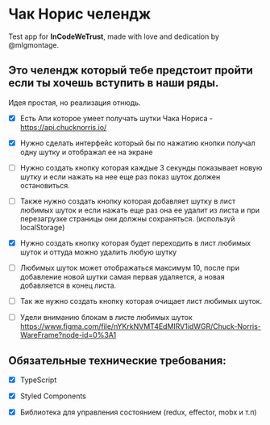 # Чак Норис челендж

Test app for **InCodeWeTrust**, made with love and dedication by @mlgmontage.

## Это челендж который тебе предстоит пройти если ты хочешь вступить в наши ряды.

Идея простая, но реализация отнюдь.

- [x] Есть Апи которое умеет получать шутки Чака Нориса - https://api.chucknorris.io/
- [x] Нужно сделать интерфейс который бы по нажатию кнопки получал одну шутку и отображал ее на экране
- [ ] Нужно создать кнопку которая каждые 3 секунды показывает новую шутку и если нажать на нее еще раз показ шуток должен остановиться.
- [ ] Также нужно создать кнопку которая добавляет шутку в лист любимых шуток и если нажать еще раз она ее удалит из листа и при перезагрузке страницы они должны сохраняться. (используй localStorage)
- [x] Нужно создать кнопку которая будет переходить в лист любимых шуток и оттуда можно удалить любую шутку
- [ ] Любимых шуток может отображаться максимум 10, после при добавление новой шутки самая первая удаляется, а новая добавляется в конец листа.
- [ ] Так же нужно создать кнопку которая очищает лист любимых шуток.

- [ ] Удели вниманию блокам в листе любимых шуток
  https://www.figma.com/file/nYKrkNVMT4EdMIRV1idWGR/Chuck-Norris-WareFrame?node-id=0%3A1

## Обязательные технические требования:

- [x] TypeScript
- [x] Styled Components
- [x] Библиотека для управления состоянием (redux, effector, mobx и т.п)

